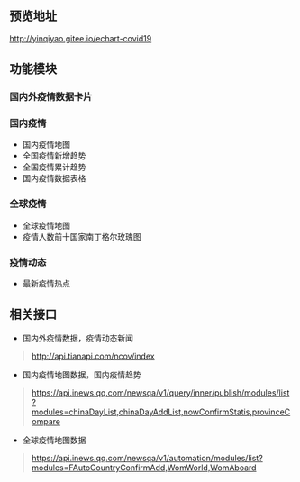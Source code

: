 ## 预览地址
http://yinqiyao.gitee.io/echart-covid19
## 功能模块
### 国内外疫情数据卡片

### 国内疫情
  - 国内疫情地图
  - 全国疫情新增趋势
  - 全国疫情累计趋势
  - 国内疫情数据表格

### 全球疫情
  - 全球疫情地图
  - 疫情人数前十国家南丁格尔玫瑰图

### 疫情动态
  - 最新疫情热点

## 相关接口
  - 国内外疫情数据，疫情动态新闻
  > http://api.tianapi.com/ncov/index
  - 国内疫情地图数据，国内疫情趋势
  > https://api.inews.qq.com/newsqa/v1/query/inner/publish/modules/list?modules=chinaDayList,chinaDayAddList,nowConfirmStatis,provinceCompare
  - 全球疫情地图数据
  > https://api.inews.qq.com/newsqa/v1/automation/modules/list?modules=FAutoCountryConfirmAdd,WomWorld,WomAboard
